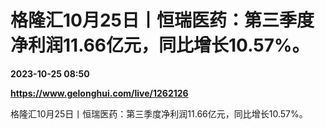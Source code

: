 # 格隆汇10月25日丨恒瑞医药：第三季度净利润11.66亿元，同比增长10.57%。

**2023-10-25 08:50**

**https://www.gelonghui.com/live/1262126**

格隆汇10月25日丨恒瑞医药：第三季度净利润11.66亿元，同比增长10.57%。